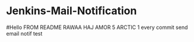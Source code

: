 # Jenkins-Mail-Notification
#Hello FROM README RAWAA HAJ AMOR 5 ARCTIC 1 
every commit send email notif 
test 
